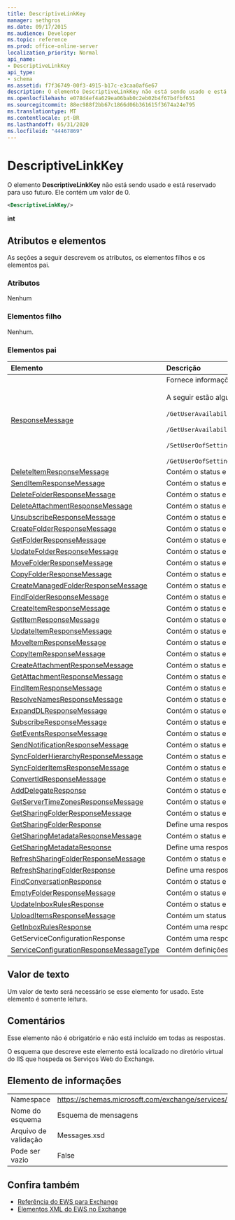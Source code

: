```yaml
---
title: DescriptiveLinkKey
manager: sethgros
ms.date: 09/17/2015
ms.audience: Developer
ms.topic: reference
ms.prod: office-online-server
localization_priority: Normal
api_name:
- DescriptiveLinkKey
api_type:
- schema
ms.assetid: f7f36749-00f3-4915-b17c-e3caa0af6e67
description: O elemento DescriptiveLinkKey não está sendo usado e está reservado para uso futuro. Ele contém um valor de 0.
ms.openlocfilehash: e078d4ef4a629ea06bab0c2eb02b4f67b4fbf651
ms.sourcegitcommit: 88ec988f2bb67c1866d06b361615f3674a24e795
ms.translationtype: MT
ms.contentlocale: pt-BR
ms.lasthandoff: 05/31/2020
ms.locfileid: "44467869"
---
```

# <a name="descriptivelinkkey"></a>DescriptiveLinkKey

O elemento **DescriptiveLinkKey** não está sendo usado e está reservado para uso futuro. Ele contém um valor de 0. 
  
```XML
<DescriptiveLinkKey/>
```

 **int**
## <a name="attributes-and-elements"></a>Atributos e elementos

As seções a seguir descrevem os atributos, os elementos filhos e os elementos pai.
  
### <a name="attributes"></a>Atributos

Nenhum
  
### <a name="child-elements"></a>Elementos filho

Nenhum.
  
### <a name="parent-elements"></a>Elementos pai

|**Elemento**|**Descrição**|
|:-----|:-----|
|[ResponseMessage](responsemessage.md) <br/> | Fornece informações descritivas sobre o status da resposta.  <br/><br/>A seguir estão algumas expressões XPath possíveis para este elemento:<br/><br/>  `/GetUserAvailabilityResponse/FreeBusyResponseArray/FreeBusyResponse/ResponseMessage` <br/><br/>`/GetUserAvailabilityResponse/SuggestionsResponse/ResponseMessage` <br/><br/>`/SetUserOofSettingsResponse/ResponseMessage` <br/><br/>`/GetUserOofSettingsResponse/ResponseMessage` <br/> |
|[DeleteItemResponseMessage](deleteitemresponsemessage.md) <br/> |Contém o status e o resultado de uma única solicitação de **DeleteItem** .  <br/> |
|[SendItemResponseMessage](senditemresponsemessage.md) <br/> |Contém o status e o resultado de uma única solicitação de **SendItem** .  <br/> |
|[DeleteFolderResponseMessage](deletefolderresponsemessage.md) <br/> |Contém o status e o resultado de uma única solicitação de **DeleteFolder** .  <br/> |
|[DeleteAttachmentResponseMessage](deleteattachmentresponsemessage.md) <br/> |Contém o status e o resultado de uma única solicitação de **DeleteAttachment** .  <br/> |
|[UnsubscribeResponseMessage](unsubscriberesponsemessage.md) <br/> |Contém o status e o resultado de uma única solicitação de **cancelamento de assinatura** .  <br/> |
|[CreateFolderResponseMessage](createfolderresponsemessage.md) <br/> |Contém o status e o resultado de uma única solicitação **CreateFolder** .  <br/> |
|[GetFolderResponseMessage](getfolderresponsemessage.md) <br/> |Contém o status e o resultado de uma única solicitação **GetFolder** .  <br/> |
|[UpdateFolderResponseMessage](updatefolderresponsemessage.md) <br/> |Contém o status e o resultado de uma única solicitação de **UpdateFolder** .  <br/> |
|[MoveFolderResponseMessage](movefolderresponsemessage.md) <br/> |Contém o status e o resultado de uma única solicitação de **MoveFolder** .  <br/> |
|[CopyFolderResponseMessage](copyfolderresponsemessage.md) <br/> |Contém o status e o resultado de uma única solicitação de **CopyFolder** .  <br/> |
|[CreateManagedFolderResponseMessage](createmanagedfolderresponsemessage.md) <br/> |Contém o status e o resultado de uma única solicitação de **CreateManagedFolder** .  <br/> |
|[FindFolderResponseMessage](findfolderresponsemessage.md) <br/> |Contém o status e o resultado de uma única solicitação de **FindFolder** .  <br/> |
|[CreateItemResponseMessage](createitemresponsemessage.md) <br/> |Contém o status e o resultado de uma única solicitação **CreateItem** .  <br/> |
|[GetItemResponseMessage](getitemresponsemessage.md) <br/> |Contém o status e o resultado de uma única solicitação de **GetItem** .  <br/> |
|[UpdateItemResponseMessage](updateitemresponsemessage.md) <br/> |Contém o status e o resultado de uma única solicitação de **UpdateItem** .  <br/> |
|[MoveItemResponseMessage](moveitemresponsemessage.md) <br/> |Contém o status e o resultado de uma única solicitação de **MoveItem** .  <br/> |
|[CopyItemResponseMessage](copyitemresponsemessage.md) <br/> |Contém o status e o resultado de uma única solicitação de **CopyItem** .  <br/> |
|[CreateAttachmentResponseMessage](createattachmentresponsemessage.md) <br/> |Contém o status e o resultado de uma única solicitação **CreateAttachment** .  <br/> |
|[GetAttachmentResponseMessage](getattachmentresponsemessage.md) <br/> |Contém o status e o resultado de uma única solicitação **GetAttachment** .  <br/> |
|[FindItemResponseMessage](finditemresponsemessage.md) <br/> |Contém o status e o resultado de uma única solicitação de **FindItem** .  <br/> |
|[ResolveNamesResponseMessage](resolvenamesresponsemessage.md) <br/> |Contém o status e o resultado de uma solicitação **ResolveNames** .  <br/> |
|[ExpandDLResponseMessage](expanddlresponsemessage.md) <br/> |Contém o status e o resultado de uma única solicitação de **ExpandDL** .  <br/> |
|[SubscribeResponseMessage](subscriberesponsemessage.md) <br/> |Contém o status e o resultado de uma única solicitação de **assinatura** .  <br/> |
|[GetEventsResponseMessage](geteventsresponsemessage.md) <br/> |Contém o status e o resultado de uma única solicitação **GetEvents** .  <br/> |
|[SendNotificationResponseMessage](sendnotificationresponsemessage.md) <br/> |Contém o status e o resultado de uma única solicitação de **SendNotification** .  <br/> |
|[SyncFolderHierarchyResponseMessage](syncfolderhierarchyresponsemessage.md) <br/> |Contém o status e o resultado de uma solicitação **SyncFolderHierarchy** .  <br/> |
|[SyncFolderItemsResponseMessage](syncfolderitemsresponsemessage.md) <br/> |Contém o status e o resultado de uma solicitação **SyncFolderItems** .  <br/> |
|[ConvertIdResponseMessage](convertidresponsemessage.md) <br/> |Contém o status e o resultado de uma solicitação **convertid** .  <br/> |
|[AddDelegateResponse](adddelegateresponse.md) <br/> |Contém o status e o resultado de uma solicitação **AddDelegate** .  <br/> |
|[GetServerTimeZonesResponseMessage](getservertimezonesresponsemessage.md) <br/> |Contém o status e o resultado de uma solicitação **GetServerTimeZones** .  <br/> |
|[GetSharingFolderResponseMessage](getsharingfolderresponsemessage.md) <br/> |Contém o status e o resultado de uma solicitação **GetSharingFolder** .  <br/> |
|[GetSharingFolderResponse](getsharingfolderresponse.md) <br/> |Define uma resposta a uma solicitação **GetSharingFolder** .  <br/> |
|[GetSharingMetadataResponseMessage](getsharingmetadataresponsemessage.md) <br/> |Contém o status e o resultado de uma solicitação **GetSharingMetadata** .  <br/> |
|[GetSharingMetadataResponse](getsharingmetadataresponse.md) <br/> |Define uma resposta a uma solicitação **GetSharingMetadata** .  <br/> |
|[RefreshSharingFolderResponseMessage](refreshsharingfolderresponsemessage.md) <br/> |Contém o status e o resultado de uma solicitação **RefreshSharingFolder** .  <br/> |
|[RefreshSharingFolderResponse](refreshsharingfolderresponse.md) <br/> |Define uma resposta a uma solicitação **RefreshSharingFolder** .  <br/> |
|[FindConversationResponse](findconversationresponse.md) <br/> |Contém o status e os resultados de uma resposta **FindConversation** .  <br/> |
|[EmptyFolderResponseMessage](emptyfolderresponsemessage.md) <br/> |Contém o status e o resultado de uma única solicitação de **EmptyFolder** .  <br/> |
|[UpdateInboxRulesResponse](updateinboxrulesresponse.md) <br/> |Contém o status e o resultado de uma solicitação **UpdateInboxRules** .  <br/> |
|[UploadItemsResponseMessage](uploaditemsresponsemessage.md) <br/> |Contém um status e o resultado de uma solicitação **UploadItemsResponse** .  <br/> |
|[GetInboxRulesResponse](getinboxrulesresponse.md) <br/> |Contém uma resposta a uma solicitação **GetInboxRules** .  <br/> |
|GetServiceConfigurationResponse  <br/> |Contém uma resposta a uma solicitação **GetServiceConfiguration** .  <br/> |
|[ServiceConfigurationResponseMessageType](serviceconfigurationresponsemessagetype.md) <br/> |Contém definições de configuração de serviço.  <br/> |
   
## <a name="text-value"></a>Valor de texto

Um valor de texto será necessário se esse elemento for usado. Este elemento é somente leitura.
  
## <a name="remarks"></a>Comentários

Esse elemento não é obrigatório e não está incluído em todas as respostas.
  
O esquema que descreve este elemento está localizado no diretório virtual do IIS que hospeda os Serviços Web do Exchange.
  
## <a name="element-information"></a>Elemento de informações

|||
|:-----|:-----|
|Namespace  <br/> |https://schemas.microsoft.com/exchange/services/2006/messages  <br/> |
|Nome do esquema  <br/> |Esquema de mensagens  <br/> |
|Arquivo de validação  <br/> |Messages.xsd  <br/> |
|Pode ser vazio  <br/> |False  <br/> |
   
## <a name="see-also"></a>Confira também

- [Referência do EWS para Exchange](ews-reference-for-exchange.md) 
- [Elementos XML do EWS no Exchange](ews-xml-elements-in-exchange.md)

